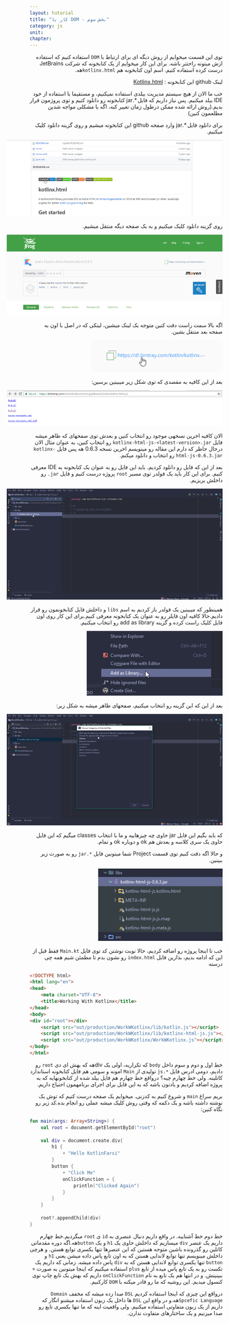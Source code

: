 ```yaml
---
layout: tutorial
title: "کار با DOM - بخش سوم"
category: js
unit: 
chapter: 
---
```



<div dir="rtl" markdown="1">



توی این قسمت میخوایم از روش دیگه ­ای برای ارتباط با `DOM` استفاده کنیم که استفاده ازش میتونه راحت­تر باشه. برای این کار میخوایم از یک کتابخونه که شرکت JetBrains درست کرده استفاده کنیم. اسم اون کتابخونه هم `kotlinx.html­`هه.

لینک github این کتابخونه : [Kotlinx.html](https://github.com/Kotlin/kotlinx.html)

خب ما الان از هیچ سیستم مدیریت بیلدی استفاده نمیکنیم، و مستقیما با استفاده از خود IDE بیلد میکنیم. پس نیاز داریم که فایل *.jar کتابخونه رو دانلود کنیم و توی پروژمون قرار بدیم.(روش ارائه شده ممکن درطول زمان تغییر کنه، اگه با مشکلی مواجه شدین مطلعمون کنین)

برای دانلود فایل *.jar وارد صفحه github این کتابخونه میشیم و روی گزینه دانلود کلیک میکنیم.

<p style="width: calc(100% + 60px);">
<img src="/assets/img/js/working-with-the-dom-part3/kotlinx-download.png" />
</p>

روی گزینه دانلود کلیک میکنیم و به یک صفحه دیگه منتقل میشیم.

<p style="width: calc(100% + 60px);">
<img src="/assets/img/js/working-with-the-dom-part3/bitnary-download.png" />
</p>

اگه بالا سمت راست دقت کنین متوجه یک لینک میشین، لینکی که در اصل با اون به صفحه بعد منتقل بشین.

<p style="width: calc(100% + 60px);">
<img src="/assets/img/js/working-with-the-dom-part3/dl-bitnary-link.png" />
</p>

بعد از این کافیه به مقصدی که توی شکل زیر میبینین برسین:

<p style="width: calc(100% + 60px);">
<img src="/assets/img/js/working-with-the-dom-part3/link-of-others-kotlinx-version.png" />
</p>

الان کافیه اخرین نسخه­ی موجود رو انتخاب کنین و بعدش توی صفحه­ای که ظاهر میشه فایل `kotlinx-html-js-<latest-version>.jar` رو انتخاب کنین، به عنوان مثال الان درحال حاظر که دارم این مقاله رو مینویسم اخرین نسخه 0.6.3 هه پس فایل `kotlinx-html-js-0.6.3.jar` رو انتخاب و دانلود می­کنم.

بعد از این که فایل رو دانلود کردیم. باید این فایل رو به عنوان یک کتابخونه به IDE معرفی کنیم. برای این کار باید یک فولدر توی مسیر `root` پروژه درست کنیم و فایل `jar.` رو داخلش بریزیم.

<p style="width: calc(100% + 60px);">
<img src="/assets/img/js/working-with-the-dom-part3/IDE-workspace.png" />
</p>


همینطور که میبینین یک فولدر باز کردیم به اسم `libs` و داخلش فایل کتابخونمون رو قرار دادیم.حالا کافیه اون فایلر رو به عنوان یک کتابخونه معرفی کنیم.برای این کار روی اون فایل کلیک راست کرده و گزینه add as library رو انتخاب میکنیم.

<p style="width: calc(100% + 60px);">
<img src="/assets/img/js/working-with-the-dom-part3/add-as-library.png" />
</p>

بعد از این که این گزینه رو انتخاب میکنیم، صفحه­ای ظاهر میشه به شکل زیر:

<p style="width: calc(100% + 60px);">
<img src="/assets/img/js/working-with-the-dom-part3/choose-categories-of-selected-files.png" />
</p>

که باید بگیم این فایل jar حاوی چه چیزهاییه و ما با انتخاب classes میگیم که این فایل حاوی یک سری کلاسه و بعدش هم ok و دوباره ok و تمام.

و حالا اگه دقت کنیم توی قسمت Project شما میتونین فایل `*.jar` رو به صورت زیر ببینین.

<p style="width: calc(100% + 60px);">
<img src="/assets/img/js/working-with-the-dom-part3/lib-contains.png" />
</p>

خب تا اینجا پروژه رو اضافه کردیم، حالا نوبت نوشتن کد توی فایل `Main.kt` فقط قبل از این که ادامه بدیم، بذارین فایل `index.html` رو نشون بدم تا مطمئن شیم همه چی درسته 

</div>

```html
<!DOCTYPE html>
<html lang="en">
<head>
    <meta charset="UTF-8">
    <title>Working With Kotlinx</title>
</head>
<body>
<div id="root"></div>
	<script src="out/production/WorkWKotlinx/lib/kotlin.js"></script>
	<script src="out/production/WorkWKotlinx/lib/kotlinx-html-js.js"></script>
	<script src="out/production/WorkWKotlinx/WorkWKotlinx.js"></script>
</body>
</html>
```

<div dir="rtl" markdown="1">

خط اول و دوم و سوم داخل `body` که تکراریه، اولی یک divهه که بهش ای دی `root` رو دادیم، دومی ادرس فایل `*.js` تولیدی از `Main­` امونه و سومی هم فایل کتابخونه استاندارد کاتلینه. ولی خط چهارم چیه؟ درواقع خط چهارم هم فایل بیلد شده از کتابخونه­ایه که به پروژه اضافه کردیم و یادتون باشه که به این فایل برای اجرای برنامه­مون احتیاج داریم.

بریم سراغ `main` و شروع کنیم به کدزنی. میخوایم یک صفحه درست کنیم که توش یک نوشته داشته باشه و یک دکمه که وقتی روش کلیک میشه عملی رو انجام بده.کد زیر رو نگاه کنین:

</div>

```kotlin
fun main(args: Array<String>) {
    val root = document.getElementById("root")

    val div = document.create.div{
        h1 { 
            + "Hello KotlinFarsi"
        }
        button { 
            + "Click Me"
            onClickFunction = {
                println("Clicked Again")
            }
        }
    }
    
    root?.appendChild(div)
}
```

<div dir="rtl" markdown="1">

خط دوم خط آشناییه. در واقع داریم دنبال عنصری به `id` ی `root` میگردیم.خط چهارم داریم یک عنصر `div` میسازیم که داخلش حاوی یک `h1` و یک `button`هه.اگه دوره مقدماتی کاتلین رو گذرونده باشین متوجه هستین که این عنصرها تنها یکسری توابع هستن. و هرچی داخلش مینویسم تنها توابع لاندایی هستن که به اون تابع پاس داده میشن یعنی `h1` و `button` تنها یکسری توابع لاندایی هستن که به `div` پاس داده میشه. زمانی که داریم یک تکست رو به یک تابع پاس میده از تابع `plus` استفاده میکنیم که اینجا میتونین به صورت `+` ببینینش. و در انتها هم یک تابع به نام `onClickFunction` داریم که بهش یک تابع چاپ توی کنسول میدیم. این روشیه که ما رو قادر میکنه با `DOM` کارکنیم.

درواقع این چیزی که اینجا استفاده کردیم `DSL` صدا زده میشه که مخفف `Domain Spcefic Language`هه.و در واقع این `DSL` ها داخل یک زبون استفاده میشنو انگار که داریم از یک زبون متفاوتی استفاده میکنیم. ولی واقعیت اینه که ما تنها یکسری تابع رو صدا میزنیم و یک ساختارهای متفاوت ندارن. 

</div>
